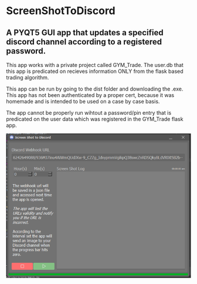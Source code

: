 # ScreenShotToDiscord
## A PYQT5 GUI app that updates a specified discord channel according to a registered password.

This app works with a private project called GYM_Trade. The user.db that this app is predicated on recieves information ONLY from the flask based trading algorithm.

This app can be run by going to the dist folder and downloading the .exe. This app has not been authenticated by a proper cert, because it was homemade and is intended to be used on a case by case basis.

The app cannot be properly run wihtout a password/pin entry that is predicated on the user data which was registered in the GYM_Trade flask app.

![Gui_main](https://raw.githubusercontent.com/g-ulrich/AppCheckupToDiscord/main/images/GUI_img.PNG)
